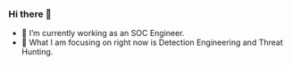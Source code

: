 ### Hi there 👋

<!--
**ThureinOo/thureinoo** is a ✨ _special_ ✨ repository because its `README.md` (this file) appears on your GitHub profile.

Here are some ideas to get you started: -->

- 🔭 I’m currently working as an SOC Engineer.
- 🌱 What I am focusing on right now is Detection Engineering and Threat Hunting.
<!--
- 👯 I’m looking to collaborate on ...
- 🤔 I’m looking for help with ...
- 💬 Ask me about ...
- 📫 How to reach me: ...
- 😄 Pronouns: ...
- ⚡ Fun fact: ...
Emoji cheat sheet [https://www.webfx.com/tools/emoji-cheat-sheet/]
-->
